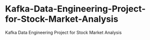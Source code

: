 # Kafka-Data-Engineering-Project-for-Stock-Market-Analysis
Kafka Data Engineering Project for Stock Market Analysis
